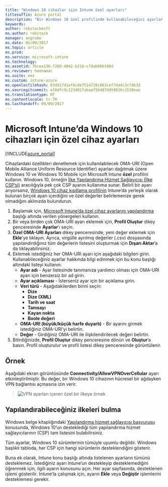 ```yaml
---
title: "Windows 10 cihazlar için Intune özel ayarları"
titlesuffix: Azure portal
description: "Bir Windows 10 özel profilinde kullanabileceğini ayarlar hakkında bilgi edinin.\""
keywords: 
author: robstackmsft
ms.author: robstack
manager: angrobe
ms.date: 05/09/2017
ms.topic: article
ms.prod: 
ms.service: microsoft-intune
ms.technology: 
ms.assetid: 7bcea136-7260-4042-b21b-c7dab86b380d
ms.reviewer: heenamac
ms.suite: ems
ms.custom: intune-azure
ms.openlocfilehash: 03dd17d1ef6cde7514720c063cef7da4c3c7db3d
ms.sourcegitcommit: e10dfc9c123401fabaaf5b487d459826c1510eae
ms.translationtype: HT
ms.contentlocale: tr-TR
ms.lasthandoff: 09/09/2017
---
```

# <a name="custom-device-settings-for-windows-10-devices-in-microsoft-intune"></a>Microsoft Intune’da Windows 10 cihazları için özel cihaz ayarları

[!INCLUDE[azure_portal](./includes/azure_portal.md)]

 Cihazlardaki özellikleri denetlemek için kullanılabilecek OMA-URI (Open Mobile Alliance Uniform Resource Identifier) ayarları dağıtmak üzere Windows 10 ve Windows 10 Mobile için Microsoft Intune **özel** profilini kullanın. Windows 10, örneğin [İlke Yapılandırma Hizmet Sağlayıcısı (İlke CSP’si)](https://technet.microsoft.com/itpro/windows/manage/how-it-pros-can-use-configuration-service-providers) aracılığıyla pek çok CSP ayarını kullanıma sunar.
Belirli bir ayarı arıyorsanız, [Windows 10 cihaz kısıtlama profilinin](device-restrictions-windows-10.md) Intune’da yerleşik olarak bulunan birçok ayarı içerdiğini ve özel değerler belirlemenize gerek olmadığını aklınızda bulundurun.

1. Başlamak için, [Microsoft Intune’da özel cihaz ayarlarını yapılandırma](custom-settings-configure.md) başlığı altında verilen yönergeleri kullanın.
2. Bir veya birden çok OMA-URI ayarı eklemek için, **Profil Oluştur** dikey penceresinde **Ayarlar**’ı seçin.
3. **Özel OMA-URI Ayarları** dikey penceresinde, yeni değer eklemek için **Ekle**’ye tıklayın. Ayrıca, virgülle ayrılmış değerler (.csv) dosyasında yapılandırdığınız tüm değerlerin listesini oluşturmak için **Dışarı Aktar**’a da tıklayabilirsiniz.
4. Eklemek istediğiniz her OMA-URI ayarı için aşağıdaki bilgileri girin. Kullanabileceğiniz ayarlar hakkında bilgi edinmek için bu konu başlığı altındaki listeyi kullanın:
    - **Ayar adı** - Ayar listesinde tanımanıza yardımcı olması için OMA-URI ayarı için benzersiz bir ad girin.
    - **Ayar açıklaması** - İsterseniz ayar için bir açıklama girin.
    - **Veri türü** - Aşağıdakilerden birini seçin:
        - **Dize**
        - **Dize (XML)**
        - **Tarih ve saat**
        - **Tamsayı**
        - **Kayan nokta**
        - **Boole değeri**
    - **OMA-URI (büyük/küçük harfe duyarlı)** - Bir ayarını girmek istediğiniz OMA-URI’yi belirtin.
    - **Değer** - Girdiğiniz OMA-URI ile ilişkilendirilecek değeri belirtin.
5. Bitirdiğinizde, **Profil Oluştur** dikey penceresine dönün ve **Oluştur**’a basın.
Profil oluşturulur ve profil listesi dikey penceresinde görüntülenir.

## <a name="example"></a>Örnek
Aşağıdaki ekran görüntüsünde **Connectivity/AllowVPNOverCellular** ayarı etkinleştirilmiştir. Bu değer, bir Windows 10 cihazının hücresel bir ağdayken VPN bağlantısı açmasına izin verir.

> ![VPN ayarları içeren özel bir ilkeye örnek](./media/custom-policy-example.png)


## <a name="how-to-find-the-policies-you-can-configure"></a>Yapılandırabileceğiniz ilkeleri bulma

Windows belge kitaplığındaki [Yapılandırma hizmet sağlayıcısı başvurusu](https://msdn.microsoft.com/windows/hardware/commercialize/customize/mdm/configuration-service-provider-reference) konusunda, Windows 10’un desteklediği tüm yapılandırma hizmet sağlayıcılarının (CSP) tam listesini bulabilirsiniz.

Tüm ayarlar, Windows 10 sürümlerinin tümüyle uyumlu değildir. Windows başlıklı tabloda, her CSP için hangi sürümlerin desteklendiğini gösterir.

Buna ek olarak, Intune konu başlığı altında listelenen ayarların tümünü desteklemez. İstediğiniz ayarı Intune’un destekleyip desteklemediğini öğrenmek için, ilgili ayarın konusunu açın. Her ayar sayfasında, desteklenen işlemi gösterilir. Intune’la çalışmak için, ayarın **Ekle** veya **Değiştir** işlemlerini desteklemesi gerekir.


